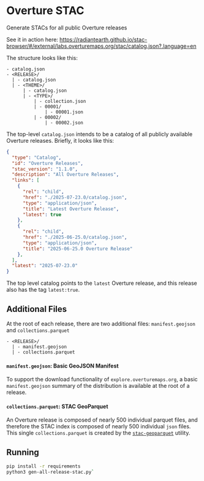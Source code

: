 # Overture STAC
Generate STACs for all public Overture releases

See it in action here: 
https://radiantearth.github.io/stac-browser/#/external/labs.overturemaps.org/stac/catalog.json?.language=en

The structure looks like this: 

```
- catalog.json
- <RELEASE>/
  | - catalog.json
  | - <THEME>/
      | - catalog.json
      | - <TYPE>/
          | - collection.json
          | - 00001/
              | - 00001.json
          | - 00002/
              | - 00002.json
```

The top-level `catalog.json` intends to be a catalog of all publicly available Overture releases. Briefly, it looks like this: 
```json
{
  "type": "Catalog",
  "id": "Overture Releases",
  "stac_version": "1.1.0",
  "description": "All Overture Releases",
  "links": [
    {
      "rel": "child",
      "href": "./2025-07-23.0/catalog.json",
      "type": "application/json",
      "title": "Latest Overture Release",
      "latest": true
    },
    {
      "rel": "child",
      "href": "./2025-06-25.0/catalog.json",
      "type": "application/json",
      "title": "2025-06-25.0 Overture Release"
    },
  ],
  "latest": "2025-07-23.0"
}
```
The top level catalog points to the `latest` Overture release, and this release also has the tag `latest:true`. 

## Additional Files
At the root of each release, there are two additional files: `manifest.geojson` and `collections.parquet`
```
- <RELEASE>/
  | - manifest.geojson
  | - collections.parquet
```

#### `manifest.geojson`:  Basic GeoJSON Manifest 
To support the download functionality of `explore.overturemaps.org`, a basic `manifest.geojson` summary of the distribution is available at the root of a release.

#### `collections.parquet`: STAC GeoParquet 
An Overture release is composed of nearly 500 individual parquet files, and therefore the STAC index is composed of nearly 500 individual `json` files. This single `collections.parquet` is created by the [`stac-geoparquet`](https://github.com/stac-utils/stac-geoparquet) utility.


## Running

```bash
pip install -r requirements
python3 gen-all-release-stac.py`
```
